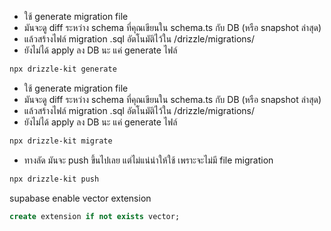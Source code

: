 - ใช้ generate migration file
- มันจะดู diff ระหว่าง schema ที่คุณเขียนใน schema.ts กับ DB (หรือ snapshot ล่าสุด)
- แล้วสร้างไฟล์ migration .sql อัตโนมัติไว้ใน /drizzle/migrations/
- ยังไม่ได้ apply ลง DB นะ แค่ generate ไฟล์
```sh
npx drizzle-kit generate
```

- ใช้ generate migration file
- มันจะดู diff ระหว่าง schema ที่คุณเขียนใน schema.ts กับ DB (หรือ snapshot ล่าสุด)
- แล้วสร้างไฟล์ migration .sql อัตโนมัติไว้ใน /drizzle/migrations/
- ยังไม่ได้ apply ลง DB นะ แค่ generate ไฟล์
```sh
npx drizzle-kit migrate
```

- ทางลัด มันจะ push ขึ้นไปเลย แต่ไม่แน่นำให้ใช้ เพราะจะไม่มี file migration
```sh
npx drizzle-kit push
```

supabase enable vector extension
```sql
create extension if not exists vector;
```